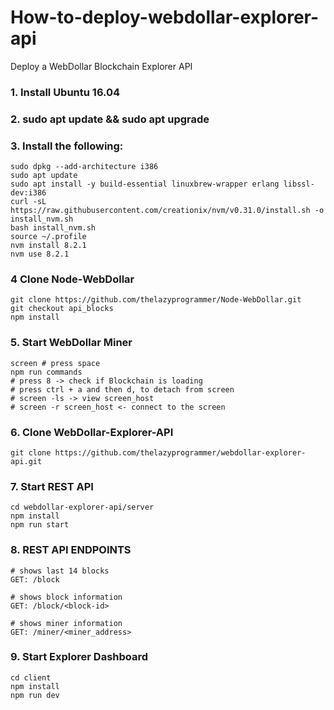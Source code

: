 # How-to-deploy-webdollar-explorer-api
Deploy a WebDollar Blockchain Explorer API

### 1. Install Ubuntu 16.04
### 2. sudo apt update && sudo apt upgrade
### 3. Install the following:
```shell
sudo dpkg --add-architecture i386
sudo apt update
sudo apt install -y build-essential linuxbrew-wrapper erlang libssl-dev:i386
curl -sL https://raw.githubusercontent.com/creationix/nvm/v0.31.0/install.sh -o install_nvm.sh
bash install_nvm.sh
source ~/.profile
nvm install 8.2.1
nvm use 8.2.1
```
### 4 Clone Node-WebDollar
```shell
git clone https://github.com/thelazyprogrammer/Node-WebDollar.git
git checkout api_blocks
npm install
```
### 5. Start WebDollar Miner
```shell
screen # press space
npm run commands
# press 8 -> check if Blockchain is loading
# press ctrl + a and then d, to detach from screen
# screen -ls -> view screen_host
# screen -r screen_host <- connect to the screen
```
### 6. Clone WebDollar-Explorer-API
```shell
git clone https://github.com/thelazyprogrammer/webdollar-explorer-api.git
```
### 7. Start REST API
```shell
cd webdollar-explorer-api/server
npm install
npm run start
```
### 8. REST API ENDPOINTS
```http
# shows last 14 blocks
GET: /block

# shows block information
GET: /block/<block-id>

# shows miner information
GET: /miner/<miner_address>
```
### 9. Start Explorer Dashboard
```shell
cd client
npm install
npm run dev
```
